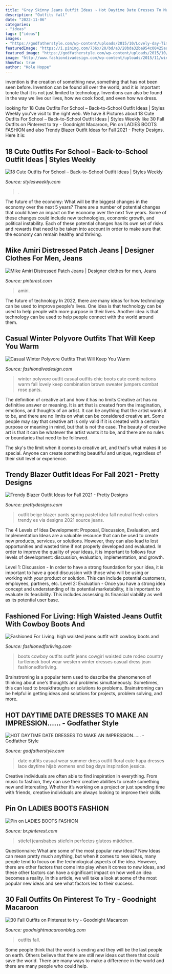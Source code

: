 ```yaml
---
title: "Grey Skinny Jeans Outfit Ideas ~ Hot Daytime Date Dresses To Make An Impression......"
description: "Outfits fall"
date: "2022-11-06"
categories:
- "ideas"
tags: ["ideas"]
images:
- "https://godfatherstyle.com/wp-content/uploads/2015/10/Lovely-day-Time-Date-Outfits-11.jpg"
featuredImage: "https://i.pinimg.com/736x/20/bd/a3/20bda32ba954c00425aa0b7b7f1040d5.jpg"
featured_image: "https://godfatherstyle.com/wp-content/uploads/2015/10/Lovely-day-Time-Date-Outfits-11.jpg"
image: "http://www.fashiondivadesign.com/wp-content/uploads/2015/11/winter-combination9.jpg"
ShowToc: true
author: "Kole Hoppe"
---
```



invention is the creation of something new, something that has not been seen before. Invention can be found all over the world, and it is important tonote that it is not just limited to technology. Inventions can also be found in the way we live our lives, how we cook food, and even how we dress.

	

		
looking for 18 Cute Outfits For School – Back-to-School Outfit Ideas | Styles Weekly you've visit to the right web. We have 8 Pictures about 18 Cute Outfits For School – Back-to-School Outfit Ideas | Styles Weekly like 30 Fall Outfits on Pinterest to try - Goodnight Macaroon, Pin on LADIES BOOTS FASHION and also Trendy Blazer Outfit Ideas for Fall 2021 - Pretty Designs. Here it is:
		
    
## 18 Cute Outfits For School – Back-to-School Outfit Ideas | Styles Weekly

<img loading=lazy src="http://stylesweekly.com/wp-content/uploads/2016/12/outfits-for-school-1.jpg" onerror="this.onerror=null;this.src='https://tse4.mm.bing.net/th?id=OIP.RVE7daU7icQ5GhiP91LSKQHaQA&amp;pid=15.1';" alt="18 Cute Outfits For School – Back-to-School Outfit Ideas | Styles Weekly">

_Source: stylesweekly.com_

>. 

	

The future of the economy: What will be the biggest changes in the economy over the next 5 years?
There are a number of potential changes that could have an impact on the economy over the next five years. Some of these changes could include new technologies, economic growth, and political instability. Each of these potential changes has its own set of risks and rewards that need to be taken into account in order to make sure that the economy can remain healthy and thriving.

    
## Mike Amiri Distressed Patch Jeans | Designer Clothes For Men, Jeans

<img loading=lazy src="https://i.pinimg.com/736x/20/bd/a3/20bda32ba954c00425aa0b7b7f1040d5.jpg" onerror="this.onerror=null;this.src='https://tse1.mm.bing.net/th?id=OIP.dUNIYK92KGVANQpE8-KdsQHaKN&amp;pid=15.1';" alt="Mike Amiri Distressed Patch Jeans | Designer clothes for men, Jeans">

_Source: pinterest.com_

>amiri. 

	

The future of technology
In 2022, there are many ideas for how technology can be used to improve people's lives. One idea is that technology can be used to help people with more purpose in their lives. Another idea is that technology can be used to help people connect with the world around them.

    
## Casual Winter Polyvore Outfits That Will Keep You Warm

<img loading=lazy src="http://www.fashiondivadesign.com/wp-content/uploads/2015/11/winter-combination9.jpg" onerror="this.onerror=null;this.src='https://tse4.mm.bing.net/th?id=OIP.i1Lnv4yOHtHc_A2UNctN1QHaLH&amp;pid=15.1';" alt="Casual Winter Polyvore Outfits That Will Keep You Warm">

_Source: fashiondivadesign.com_

>winter polyvore outfit casual outfits chic boots cute combinations warm fall lovely keep combination brown sweater jumpers combat rose pants. 

	

The definition of creative art and how it has no limits
Creative art has no definitive answer or meaning. It is art that is created from the imagination, emotions, and thoughts of an artist. It can be anything that the artist wants it to be, and there are no limits on what can be considered creative art.
Some people may say that creative art is only valid if it is created with a certain purpose or meaning in mind, but that is not the case. The beauty of creative art is that it can be whatever the artist wants it to be, and there are no rules or boundaries that need to be followed.

The sky's the limit when it comes to creative art, and that's what makes it so special. Anyone can create something beautiful and unique, regardless of their skill level or experience.

    
## Trendy Blazer Outfit Ideas For Fall 2021 - Pretty Designs

<img loading=lazy src="https://www.prettydesigns.com/wp-content/uploads/2014/09/Neutral-Beige-Outfit-Idea-with-Black-Pants.jpg" onerror="this.onerror=null;this.src='https://tse1.mm.bing.net/th?id=OIP.W_dfdIaIrYWCDRRMclhxawHaK2&amp;pid=15.1';" alt="Trendy Blazer Outfit Ideas for Fall 2021 - Pretty Designs">

_Source: prettydesigns.com_

>outfit beige blazer pants spring pastel idea fall neutral fresh colors trendy es via designs 2021 source jeans. 

	

The 4 Levels of Idea Development: Proposal, Discussion, Evaluation, and Implementation
Ideas are a valuable resource that can be used to create new products, services, or solutions. However, they can also lead to lost opportunities and wasted time if not properly developed and evaluated.
In order to improve the quality of your ideas, it is important to follows four levels of development: discussion, evaluation, implementation, and growth.

Level 1: Discussion - In order to have a strong foundation for your idea, it is important to have a good discussion with those who will be using or working with your product or solution. This can include potential customers, employees, partners, etc. Level 2: Evaluation - Once you have a strong idea concept and understanding of its potential marketability, it is important to evaluate its feasibility. This includes assessing its financial viability as well as its potential user base.

    
## Fashioned For Living: High Waisted Jeans Outfit With Cowboy Boots And

<img loading=lazy src="https://3.bp.blogspot.com/-URFtbH4etv4/WH1u5qdxGQI/AAAAAAAAEug/R2XFtNimKs0wZm-sc4oa_RxkHMOP4qDvwCK4B/s1600/black%2Bturtleneck%2Bwith%2Bhigh%2Bwaisted%2Bskinny%2Bjeans%2Band%2Bcowboy%2Bboots-23.jpg" onerror="this.onerror=null;this.src='https://tse1.mm.bing.net/th?id=OIP.608VE3_LbXQNN6ZLL7js9QHaSx&amp;pid=15.1';" alt="Fashioned For Living: high waisted jeans outfit with cowboy boots and">

_Source: fashionedforliving.com_

>boots cowboy outfits outfit jeans cowgirl waisted cute rodeo country turtleneck boot wear western winter dresses casual dress jean fashionedforliving. 

	

Brainstroming is a popular term used to describe the phenomenon of thinking about one's thoughts and problems simultaneously. Sometimes, this can lead to breakthroughs or solutions to problems. Brainstroming can be helpful in getting ideas and solutions for projects, problem solving, and more.

    
## HOT DAYTIME DATE DRESSES TO MAKE AN IMPRESSION...... - Godfather Style

<img loading=lazy src="https://godfatherstyle.com/wp-content/uploads/2015/10/Lovely-day-Time-Date-Outfits-11.jpg" onerror="this.onerror=null;this.src='https://tse3.mm.bing.net/th?id=OIP.38-6D8MMwLxuEIEzSuJqwwHaLK&amp;pid=15.1';" alt="HOT DAYTIME DATE DRESSES TO MAKE AN IMPRESSION...... - Godfather Style">

_Source: godfatherstyle.com_

>date outfits casual wear summer dress outfit floral cute hapa dresses lace daytime hijab womens end bag days inspiration jessica. 

	

Creative individuals are often able to find inspiration in everything. From music to fashion, they can use their creative abilities to create something new and interesting. Whether it’s working on a project or just spending time with friends, creative individuals are always looking to improve their skills.

    
## Pin On LADIES BOOTS FASHION

<img loading=lazy src="https://i.pinimg.com/736x/ef/33/9b/ef339be3f817e55ee6fa3ea899699079.jpg" onerror="this.onerror=null;this.src='https://tse1.mm.bing.net/th?id=OIP.gi1a6FpupfnlnO8ZerNMvwHaOk&amp;pid=15.1';" alt="Pin on LADIES BOOTS FASHION">

_Source: br.pinterest.com_

>stiefel jeansbabes stiefeln perfectos gluteos mädchen. 

	

Questionnaire: What are some of the most popular new ideas?
New Ideas can mean pretty much anything, but when it comes to new ideas, many people tend to focus on the technological aspects of the idea. However, there are other factors that come into play when it comes to new ideas, and these other factors can have a significant impact on how well an idea becomes a reality. In this article, we will take a look at some of the most popular new ideas and see what factors led to their success.

    
## 30 Fall Outfits On Pinterest To Try - Goodnight Macaroon

<img loading=lazy src="http://www.goodnightmacaroonblog.com/wp-content/uploads/2017/08/7cf8f5a661210853a328ffbd8ed31af2.jpg" onerror="this.onerror=null;this.src='https://tse3.mm.bing.net/th?id=OIP.FCjp_J5v46-0fQtQj5mjsQHaQK&amp;pid=15.1';" alt="30 Fall Outfits on Pinterest to try - Goodnight Macaroon">

_Source: goodnightmacaroonblog.com_

>outfits fall. 

	

Some people think that the world is ending and they will be the last people on earth. Others believe that there are still new ideas out there that could save the world. There are many ways to make a difference in the world and there are many people who could help.

